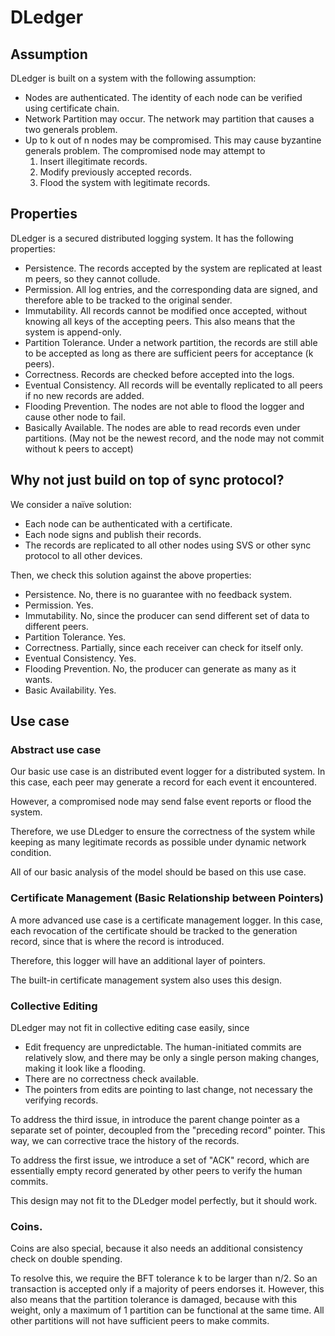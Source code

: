 # DLedger

## Assumption
DLedger is built on a system with the following assumption:
- Nodes are authenticated. The identity of each node can be verified using certificate chain.
- Network Partition may occur. The network may partition that causes a two generals problem. 
- Up to k out of n nodes may be compromised. This may cause byzantine generals problem. The compromised node may attempt to 
  1. Insert illegitimate records. 
  2. Modify previously accepted records.
  3. Flood the system with legitimate records.

## Properties

DLedger is a secured distributed logging system. 
It has the following properties:
- Persistence. The records accepted by the system are replicated at least m peers, so they cannot collude.
- Permission. All log entries, and the corresponding data are signed,
  and therefore able to be tracked to the original sender.
- Immutability. All records cannot be modified once accepted, 
  without knowing all keys of the accepting peers. This also means that the system is append-only. 
- Partition Tolerance. Under a network partition, the records are still able to be 
accepted as long as there are sufficient peers for acceptance (k peers).
- Correctness. Records are checked before accepted into the logs. 
- Eventual Consistency. All records will be eventally replicated to all peers if no new records are added.
- Flooding Prevention. The nodes are not able to flood the logger and cause other node to fail.
- Basically Available. The nodes are able to read records even under partitions. 
  (May not be the newest record, and the node may not commit without k peers to accept)

## Why not just build on top of sync protocol?

We consider a naïve solution: 

- Each node can be authenticated with a certificate. 
- Each node signs and publish their records.
- The records are replicated to all other nodes using SVS or other sync protocol to all other devices.

Then, we check this solution against the above properties:
- Persistence. No, there is no guarantee with no feedback system. 
- Permission. Yes. 
- Immutability. No, since the producer can send different set of data to different peers. 
- Partition Tolerance. Yes. 
- Correctness. Partially, since each receiver can check for itself only. 
- Eventual Consistency. Yes. 
- Flooding Prevention. No, the producer can generate as many as it wants. 
- Basic Availability. Yes. 

## Use case

### Abstract use case
Our basic use case is an distributed event logger for a distributed system. 
In this case, each peer may generate a record for each event it encountered. 

However, a compromised node may send false event reports or flood the system. 

Therefore, we use DLedger to ensure the correctness of the system while keeping as 
many legitimate records as possible under dynamic network condition. 

All of our basic analysis of the model should be based on this use case. 

### Certificate Management (Basic Relationship between Pointers)
A more advanced use case is a certificate management logger. 
In this case, each revocation of the certificate should be tracked to the 
generation record, since that is where the record is introduced. 

Therefore, this logger will have an additional layer of pointers. 

The built-in certificate management system also uses this design. 

### Collective Editing

DLedger may not fit in collective editing case easily, since
- Edit frequency are unpredictable. 
  The human-initiated commits are relatively slow, and there may be only a single person making changes, making it look like a flooding. 
- There are no correctness check available. 
- The pointers from edits are pointing to last change, not necessary the verifying records. 

To address the third issue, in introduce the parent change pointer as a separate set of pointer, 
decoupled from the "preceding record" pointer. This way, we can corrective trace the history of the records. 

To address the first issue, we introduce a set of "ACK" record, which are essentially empty record generated by other peers
to verify the human commits. 

This design may not fit to the DLedger model perfectly, but it should work. 

### Coins. 

Coins are also special, because it also needs an additional consistency check on 
double spending. 

To resolve this, we require the BFT tolerance k to be larger than n/2. So an transaction 
is accepted only if a majority of peers endorses it. 
However, this also means that the partition tolerance is damaged, because with this weight, 
only a maximum of 1 partition can be functional at the same time. All other partitions will not have
sufficient peers to make commits. 
